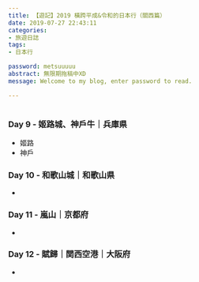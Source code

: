 ```yaml
---
title: 【遊記】2019 橫跨平成&令和的日本行（關西篇）
date: 2019-07-27 22:43:11
categories: 
- 旅遊日誌
tags: 
- 日本行

password: metsuuuuu
abstract: 無限期拖稿中XD
message: Welcome to my blog, enter password to read.

---
```


![]()

<!--more-->





### Day 9 - 姬路城、神戶牛｜兵庫県

- 姬路
- 神戶

### Day 10 - 和歌山城｜和歌山県

- 

### Day 11 - 嵐山｜京都府

- 

### Day 12 - 賦歸｜関西空港｜大阪府

- 

